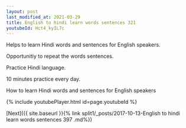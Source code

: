 ```yaml
---
layout: post
last_modified_at: 2021-03-29
title: English to hindi learn words sentences 321 
youtubeId: Hct4_kyIL7c
---
```

 
 
Helps to learn Hindi words and sentences for English speakers.

Opportunitiy to repeat the words sentences. 

Practice Hindi language. 
 
10 minutes practice every day. 
 
How to learn Hindi words and sentences for English speakers 
 
{% include youtubePlayer.html id=page.youtubeId %}
 
 
[Next]({{ site.baseurl }}{% link  split1/_posts/2017-10-13-English to hindi learn words sentences 397 .md%})
 

